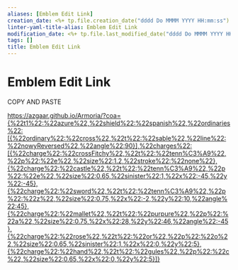 ```yaml
---
aliases: [Emblem Edit Link]
creation_date: <%+ tp.file.creation_date("dddd Do MMMM YYYY HH:mm:ss") %>
linter-yaml-title-alias: Emblem Edit Link
modification_date: <%+ tp.file.last_modified_date("dddd Do MMMM YYYY HH:mm:ss") %>
tags: []
title: Emblem Edit Link
---
```

# Emblem Edit Link
COPY AND PASTE

https://azgaar.github.io/Armoria/?coa={%22t1%22:%22azure%22,%22shield%22:%22spanish%22,%22ordinaries%22:[{%22ordinary%22:%22cross%22,%22t%22:%22sable%22,%22line%22:%22nowyReversed%22,%22angle%22:90}],%22charges%22:[{%22charge%22:%22crossFitchy%22,%22t%22:%22tenn%C3%A9%22,%22p%22:%22e%22,%22size%22:1.2,%22stroke%22:%22none%22},{%22charge%22:%22castle%22,%22t%22:%22tenn%C3%A9%22,%22p%22:%22e%22,%22size%22:0.65,%22sinister%22:1,%22x%22:-45,%22y%22:-45},{%22charge%22:%22sword%22,%22t%22:%22tenn%C3%A9%22,%22p%22:%22z%22,%22size%22:0.75,%22x%22:-2,%22y%22:10,%22angle%22:45},{%22charge%22:%22mallet%22,%22t%22:%22purpure%22,%22p%22:%22a%22,%22size%22:0.75,%22x%22:28,%22y%22:46,%22angle%22:-45},{%22charge%22:%22rose%22,%22t%22:%22or%22,%22p%22:%22o%22,%22size%22:0.65,%22sinister%22:1,%22x%22:0,%22y%22:5},{%22charge%22:%22hand%22,%22t%22:%22gules%22,%22p%22:%22c%22,%22size%22:0.65,%22x%22:0,%22y%22:5}]}